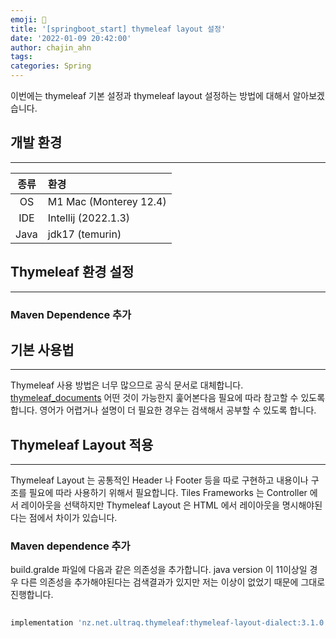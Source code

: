 ```yaml
---
emoji: 👻
title: '[springboot_start] thymeleaf layout 설정'
date: '2022-01-09 20:42:00'
author: chajin_ahn
tags: 
categories: Spring
---
```


이번에는 thymeleaf 기본 설정과 thymeleaf layout 설정하는 방법에 대해서 알아보겠습니다. 
## 개발 환경
---
| 종류 | 환경 |
| :---: | :--- |
| OS | M1 Mac (Monterey 12.4) |
| IDE | Intellij (2022.1.3) |
| Java | jdk17 (temurin) |


## Thymeleaf 환경 설정
---
### Maven Dependence 추가

## 기본 사용법
---
Thymeleaf 사용 방법은 너무 많으므로 공식 문서로 대체합니다. 
[thymeleaf_documents](https://www.thymeleaf.org/doc/tutorials/3.0/usingthymeleaf.html) 어떤 것이 가능한지 훑어본다음 필요에 따라 참고할 수 있도록 합니다. 영어가 어렵거나 설명이 더 필요한 경우는 검색해서 공부할 수 있도록 합니다.
## Thymeleaf Layout 적용
---
Thymeleaf Layout 는  공통적인 Header 나 Footer 등을 따로 구현하고 내용이나 구조를 필요에 따라 사용하기 위해서 필요합니다. Tiles Frameworks 는 Controller 에서 레이아웃을 선택하지만 Thymeleaf Layout 은 HTML 에서 레이아웃을 명시해야된다는 점에서 차이가 있습니다.
### Maven dependence 추가
build.gralde 파일에 다음과 같은 의존성을 추가합니다. java version 이 11이상일 경우 다른 의존성을 추가해야된다는 검색결과가 있지만 저는 이상이 없었기 때문에 그대로 진행합니다.
``` gradle
  
implementation 'nz.net.ultraq.thymeleaf:thymeleaf-layout-dialect:3.1.0'
```

